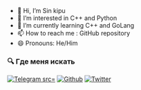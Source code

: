 - 👋 Hi, I’m Sin kipu
- 👀 I’m interested in C++ and Python
- 🌱 I’m currently learning C++ and GoLang
- 📫 How to reach me : GitHub repository
- 😄 Pronouns: He/Him


<h3>🔍 Где меня искать</h3>
<p><a href="https://youtu.be/dQw4w9WgXcQ?si=JMHlEYZGml6jhq6Q" target="_blank"><img alt="Telegram src="[https://img.shields.io/badge/Blog-%23FF4088.svg?&style=for-the-badge&logo=hugo&logoColor=white](https://youtu.be/dQw4w9WgXcQ?si=JMHlEYZGml6jhq6Q)" /></a> <a href="https://github.com/AnSafov07" target="_blank"><img alt="Github" src="https://img.shields.io/badge/GitHub-%2312100E.svg?&style=for-the-badge&logo=Github&logoColor=white" /></a> <a href="https://twitter.com/AaronLiu00" target="_blank"><img alt="Twitter" src="https://img.shields.io/badge/twitter-%231DA1F2.svg?&style=for-the-badge&logo=twitter&logoColor=white" /></a>
</p>
